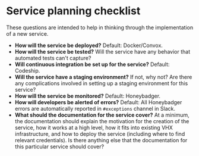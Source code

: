 # Service planning checklist

These questions are intended to help in thinking through the implementation of a new service.

- **How will the service be deployed?** Default: Docker/Convox.
- **How will the service be tested?** Will the service have any behavior that automated tests can't capture?
- **Will continuous integration be set up for the service?** Default: Codeship.
- **Will the service have a staging environment?** If not, why not? Are there any complications involved in setting up a staging environment for this service?
- **How will the service be monitored?** Default: Honeybadger.
- **How will developers be alerted of errors?** Default: All Honeybadger errors are automatically reported in `#exceptions` channel in Slack.
- **What should the documentation for the service cover?** At a minimum, the documentation should explain the motivation for the creation of the service, how it works at a high level, how it fits into existing VHX infrastructure, and how to deploy the service (including where to find relevant credentials). Is there anything else that the documentation for this particular service should cover?

